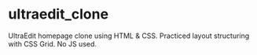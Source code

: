 # ultraedit_clone
UltraEdit homepage clone using HTML &amp; CSS. Practiced layout structuring with CSS Grid. No JS used.
